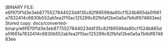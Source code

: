 [BINARY FILE: e6f970f1d3e3eb8775527844023d4f35c82f89599da90cf1524b865da5f661a7832414c6830b552ab1ea2f10ac125299c82fbfaf2be0a5a7b6df874883ee]
Stored copy: docs/converted-binary/e6f970f1d3e3eb8775527844023d4f35c82f89599da90cf1524b865da5f661a7832414c6830b552ab1ea2f10ac125299c82fbfaf2be0a5a7b6df874883ee
